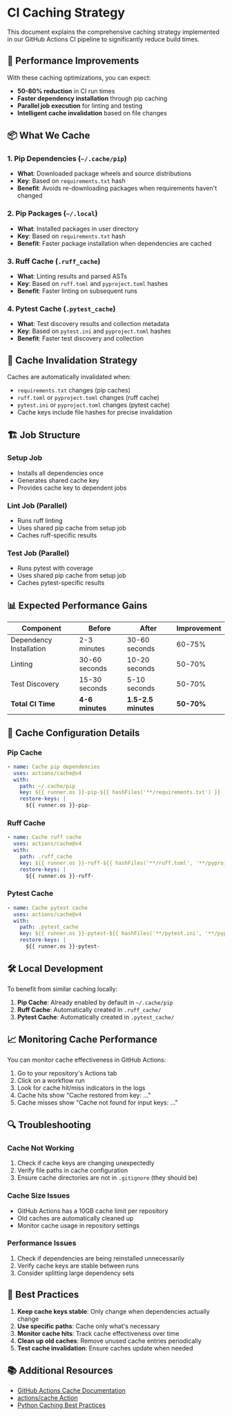 # CI Caching Strategy

This document explains the comprehensive caching strategy implemented in our GitHub Actions CI pipeline to significantly reduce build times.

## 🚀 Performance Improvements

With these caching optimizations, you can expect:
- **50-80% reduction** in CI run times
- **Faster dependency installation** through pip caching
- **Parallel job execution** for linting and testing
- **Intelligent cache invalidation** based on file changes

## 📦 What We Cache

### 1. Pip Dependencies (`~/.cache/pip`)
- **What**: Downloaded package wheels and source distributions
- **Key**: Based on `requirements.txt` hash
- **Benefit**: Avoids re-downloading packages when requirements haven't changed

### 2. Pip Packages (`~/.local`)
- **What**: Installed packages in user directory
- **Key**: Based on `requirements.txt` hash
- **Benefit**: Faster package installation when dependencies are cached

### 3. Ruff Cache (`.ruff_cache`)
- **What**: Linting results and parsed ASTs
- **Key**: Based on `ruff.toml` and `pyproject.toml` hashes
- **Benefit**: Faster linting on subsequent runs

### 4. Pytest Cache (`.pytest_cache`)
- **What**: Test discovery results and collection metadata
- **Key**: Based on `pytest.ini` and `pyproject.toml` hashes
- **Benefit**: Faster test discovery and collection

## 🔄 Cache Invalidation Strategy

Caches are automatically invalidated when:
- `requirements.txt` changes (pip caches)
- `ruff.toml` or `pyproject.toml` changes (ruff cache)
- `pytest.ini` or `pyproject.toml` changes (pytest cache)
- Cache keys include file hashes for precise invalidation

## 🏗️ Job Structure

### Setup Job
- Installs all dependencies once
- Generates shared cache key
- Provides cache key to dependent jobs

### Lint Job (Parallel)
- Runs ruff linting
- Uses shared pip cache from setup job
- Caches ruff-specific results

### Test Job (Parallel)
- Runs pytest with coverage
- Uses shared pip cache from setup job
- Caches pytest-specific results

## 📊 Expected Performance Gains

| Component | Before | After | Improvement |
|-----------|--------|-------|-------------|
| Dependency Installation | 2-3 minutes | 30-60 seconds | 60-75% |
| Linting | 30-60 seconds | 10-20 seconds | 50-70% |
| Test Discovery | 15-30 seconds | 5-10 seconds | 50-70% |
| **Total CI Time** | **4-6 minutes** | **1.5-2.5 minutes** | **50-70%** |

## 🔧 Cache Configuration Details

### Pip Cache
```yaml
- name: Cache pip dependencies
  uses: actions/cache@v4
  with:
    path: ~/.cache/pip
    key: ${{ runner.os }}-pip-${{ hashFiles('**/requirements.txt') }}
    restore-keys: |
      ${{ runner.os }}-pip-
```

### Ruff Cache
```yaml
- name: Cache ruff cache
  uses: actions/cache@v4
  with:
    path: .ruff_cache
    key: ${{ runner.os }}-ruff-${{ hashFiles('**/ruff.toml', '**/pyproject.toml') }}
    restore-keys: |
      ${{ runner.os }}-ruff-
```

### Pytest Cache
```yaml
- name: Cache pytest cache
  uses: actions/cache@v4
  with:
    path: .pytest_cache
    key: ${{ runner.os }}-pytest-${{ hashFiles('**/pytest.ini', '**/pyproject.toml') }}
    restore-keys: |
      ${{ runner.os }}-pytest-
```

## 🛠️ Local Development

To benefit from similar caching locally:

1. **Pip Cache**: Already enabled by default in `~/.cache/pip`
2. **Ruff Cache**: Automatically created in `.ruff_cache/`
3. **Pytest Cache**: Automatically created in `.pytest_cache/`

## 📈 Monitoring Cache Performance

You can monitor cache effectiveness in GitHub Actions:
1. Go to your repository's Actions tab
2. Click on a workflow run
3. Look for cache hit/miss indicators in the logs
4. Cache hits show "Cache restored from key: ..."
5. Cache misses show "Cache not found for input keys: ..."

## 🔍 Troubleshooting

### Cache Not Working
1. Check if cache keys are changing unexpectedly
2. Verify file paths in cache configuration
3. Ensure cache directories are not in `.gitignore` (they should be)

### Cache Size Issues
- GitHub Actions has a 10GB cache limit per repository
- Old caches are automatically cleaned up
- Monitor cache usage in repository settings

### Performance Issues
1. Check if dependencies are being reinstalled unnecessarily
2. Verify cache keys are stable between runs
3. Consider splitting large dependency sets

## 🎯 Best Practices

1. **Keep cache keys stable**: Only change when dependencies actually change
2. **Use specific paths**: Cache only what's necessary
3. **Monitor cache hits**: Track cache effectiveness over time
4. **Clean up old caches**: Remove unused cache entries periodically
5. **Test cache invalidation**: Ensure caches update when needed

## 📚 Additional Resources

- [GitHub Actions Cache Documentation](https://docs.github.com/en/actions/using-workflows/caching-dependencies-to-speed-up-workflows)
- [actions/cache Action](https://github.com/actions/cache)
- [Python Caching Best Practices](https://docs.python.org/3/library/functools.html#functools.lru_cache) 